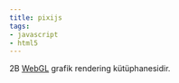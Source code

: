 ```yaml
---
title: pixijs
tags:
- javascript
- html5
---
```


2B [WebGL](/webgl) grafik rendering kütüphanesidir.
